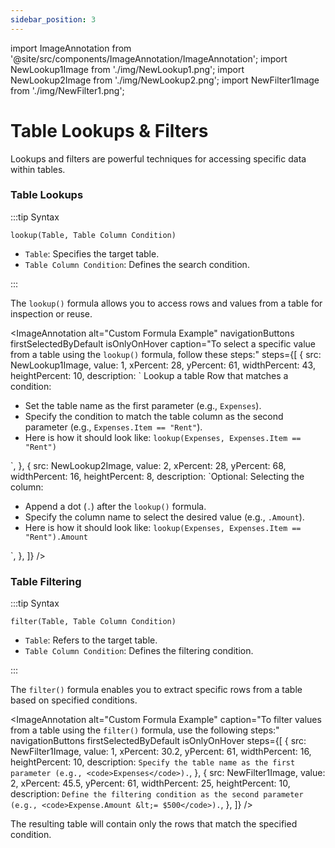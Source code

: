```yaml
---
sidebar_position: 3
---
```


import ImageAnnotation from '@site/src/components/ImageAnnotation/ImageAnnotation';
import NewLookup1Image from './img/NewLookup1.png';
import NewLookup2Image from './img/NewLookup2.png';
import NewFilter1Image from './img/NewFilter1.png';

# Table Lookups & Filters

Lookups and filters are powerful techniques for accessing specific data within tables.

### Table Lookups

:::tip Syntax

`lookup(Table, Table Column Condition)`

- `Table`: Specifies the target table.
- `Table Column Condition`: Defines the search condition.

:::

The `lookup()` formula allows you to access rows and values from a table for inspection or reuse.

<ImageAnnotation
alt="Custom Formula Example"
navigationButtons
firstSelectedByDefault
isOnlyOnHover
caption="To select a specific value from a table using the <code>lookup()</code> formula, follow these steps:"
steps={[
{
src: NewLookup1Image,
value: 1,
xPercent: 28,
yPercent: 61,
widthPercent: 43,
heightPercent: 10,
description: `
Lookup a table Row that matches a condition:

<ul>
<li>Set the table name as the first parameter (e.g., <code>Expenses</code>).</li>
<li>Specify the condition to match the table column as the second parameter (e.g., <code>Expenses.Item == "Rent"</code>).</li>
<li>Here is how it should look like: <code>lookup(Expenses, Expenses.Item == "Rent")</code></li>
</ul>
`,
},
{
src: NewLookup2Image,
value: 2,
      xPercent: 28,
      yPercent: 68,
      widthPercent: 16,
      heightPercent: 8,
description: `Optional: Selecting the column:
    <ul>
      <li>Append a dot (<code>.</code>) after the <code>lookup()</code> formula.</li>
      <li>Specify the column name to select the desired value (e.g., <code>.Amount</code>).</li>
      <li>Here is how it should look like: <code>lookup(Expenses, Expenses.Item == "Rent").Amount</code></li>
    </ul>
`,
},
]}
/>

### Table Filtering

:::tip Syntax

`filter(Table, Table Column Condition)`

- `Table`: Refers to the target table.
- `Table Column Condition`: Defines the filtering condition.

:::

The `filter()` formula enables you to extract specific rows from a table based on specified conditions.

<ImageAnnotation
alt="Custom Formula Example"
caption="To filter values from a table using the <code>filter()</code> formula, use the following steps:"
navigationButtons
firstSelectedByDefault
isOnlyOnHover
steps={[
{
src: NewFilter1Image,
value: 1,
xPercent: 30.2,
yPercent: 61,
widthPercent: 16,
heightPercent: 10,
description: `Specify the table name as the first parameter (e.g., <code>Expenses</code>).`,
},
{
src: NewFilter1Image,
value: 2,
xPercent: 45.5,
yPercent: 61,
widthPercent: 25,
heightPercent: 10,
description: `Define the filtering condition as the second parameter (e.g., <code>Expense.Amount &lt;= $500</code>).`,
},
]}
/>

The resulting table will contain only the rows that match the specified condition.
